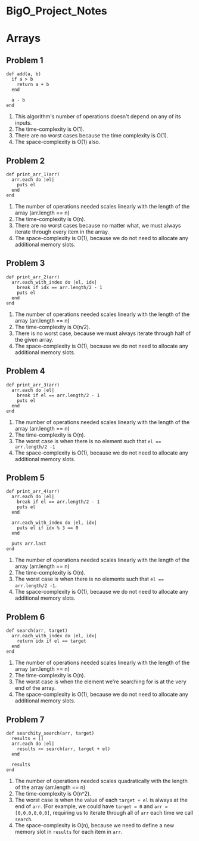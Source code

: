 # BigO_Project_Notes

# Arrays
## Problem 1
```(ruby)
def add(a, b)
  if a > b
    return a + b
  end

  a - b
end
```
1. This algorithm's number of operations doesn't depend on any of its inputs.
2. The time-complexity is O(1).
3. There are no worst cases because the time complexity is O(1).
4. The space-complexity is O(1) also.

## Problem 2
```(ruby)
def print_arr_1(arr)
  arr.each do |el|
    puts el
  end
end
```
1. The number of operations needed scales linearly with the length of the array (arr.length == n)
2. The time-complexity is O(n).
3. There are no worst cases because no matter what, we must always iterate through every item in the array.
4. The space-complexity is O(1), because we do not need to allocate any additional memory slots.

## Problem 3
```(ruby)
def print_arr_2(arr)
  arr.each_with_index do |el, idx|
    break if idx == arr.length/2 - 1
    puts el
  end
end
```
1. The number of operations needed scales linearly with the length of the array (arr.length == n)
2. The time-complexity is O(n/2).
3. There is no worst case, because we must always iterate through half of the given array.
4. The space-complexity is O(1), because we do not need to allocate any additional memory slots.

## Problem 4
```(ruby)
def print_arr_3(arr)
  arr.each do |el|
    break if el == arr.length/2 - 1
    puts el
  end
end
```
1. The number of operations needed scales linearly with the length of the array (arr.length == n)
2. The time-complexity is O(n).
3. The worst case is when there is no element such that `el == arr.length/2 -1`
4. The space-complexity is O(1), because we do not need to allocate any additional memory slots.

## Problem 5
```(ruby)
def print_arr_4(arr)
  arr.each do |el|
    break if el == arr.length/2 - 1
    puts el
  end

  arr.each_with_index do |el, idx|
    puts el if idx % 3 == 0
  end

  puts arr.last
end
```
1. The number of operations needed scales linearly with the length of the array (arr.length == n)
2. The time-complexity is O(n).
3. The worst case is when there is no elements such that `el == arr.length/2 -1`.
4. The space-complexity is O(1), because we do not need to allocate any additional memory slots.

## Problem 6
```(ruby)
def search(arr, target)
  arr.each_with_index do |el, idx|
    return idx if el == target
  end
end
```
1. The number of operations needed scales linearly with the length of the array (arr.length == n)
2. The time-complexity is O(n).
3. The worst case is when the element we're searching for is at the very end of the array.
4. The space-complexity is O(1), because we do not need to allocate any additional memory slots.


## Problem 7
```(ruby)
def searchity_search(arr, target)
  results = []
  arr.each do |el|
    results << search(arr, target + el)
  end

  results  
end
```
1. The number of operations needed scales quadratically with the length of the array (arr.length == n)
2. The time-complexity is O(n^2).
3. The worst case is when the value of each `target + el` is always at the end of `arr`. (For example, we could have `target = 0` and `arr = [0,0,0,0,0,0]`, requiring us to iterate through all of `arr` each time we call `search`.
4. The space-complexity is O(n), because we need to define a new memory slot in `results` for each item in `arr`.
